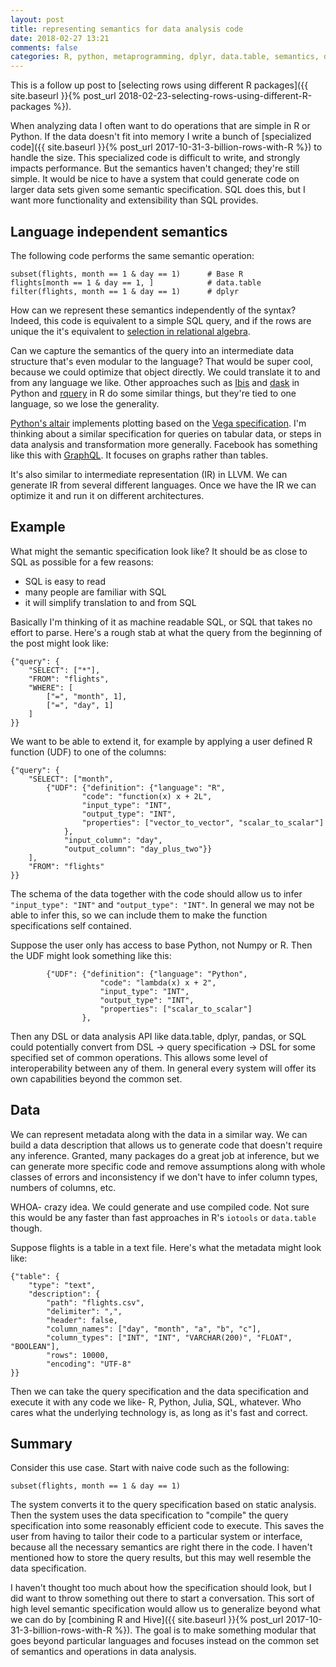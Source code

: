 ```yaml
---
layout: post
title: representing semantics for data analysis code
date: 2018-02-27 13:21
comments: false
categories: R, python, metaprogramming, dplyr, data.table, semantics, database
---
```


This is a follow up post to [selecting rows using different R packages]({{
site.baseurl }}{% post_url
2018-02-23-selecting-rows-using-different-R-packages %}).

When analyzing data I often want to do operations that are simple in R or
Python. If the data doesn't fit into memory I write a bunch of [specialized
code]({{ site.baseurl }}{% post_url 2017-10-31-3-billion-rows-with-R %}) to
handle the size. This specialized code is difficult to write, and strongly
impacts performance. But the semantics haven't changed; they're still
simple.  It would be nice to have a system that could generate code on
larger data sets given some semantic specification. SQL does this, but I
want more functionality and extensibility than SQL provides.

## Language independent semantics

The following code performs the same semantic operation:

```{R}
subset(flights, month == 1 & day == 1)      # Base R
flights[month == 1 & day == 1, ]            # data.table
filter(flights, month == 1 & day == 1)      # dplyr
```

How can we represent these semantics independently of the syntax?
Indeed, this code is equivalent to a simple SQL query, and if the rows are unique the
it's equivalent to [selection in relational
algebra](https://en.wikipedia.org/wiki/Selection_(relational_algebra)).

Can we capture the semantics of the query into an intermediate data
structure that's even modular to the language? That would be super cool, because
we could optimize that object directly. We could translate it to and from
any language we like. Other approaches such as [Ibis]() and [dask]() in Python and
[rquery](https://winvector.github.io/rquery/) in R do some similar things,
but they're tied to one language, so we lose the generality.

[Python's altair](https://github.com/altair-viz/altair) implements plotting
based on the [Vega
specification](https://vega.github.io/vega/examples/bar-chart/).  I'm
thinking about a similar specification for queries on tabular data, or steps in
data analysis and transformation more generally.
Facebook has something like this with
[GraphQL](http://graphql.org/learn/thinking-in-graphs/). It focuses on
graphs rather than tables.

It's also similar to intermediate representation (IR) in LLVM. We can generate
IR from several different languages. Once we have the IR we can optimize it
and run it on different architectures.

## Example

What might the semantic specification look like? It should be as close to
SQL as possible for a few reasons:

- SQL is easy to read
- many people are familiar with SQL
- it will simplify translation to and from SQL

Basically I'm thinking of it as machine readable SQL, or SQL that
takes no effort to parse. Here's a rough stab at what the
query from the beginning of the post might look like:

```
{"query": {
    "SELECT": ["*"],
    "FROM": "flights",
    "WHERE": [
        ["=", "month", 1],
        ["=", "day", 1]
    ]
}}
```

We want to be able to extend it, for example by applying a user defined R
function (UDF) to one of the columns:

```
{"query": {
    "SELECT": ["month", 
        {"UDF": {"definition": {"language": "R",
                "code": "function(x) x + 2L",
                "input_type": "INT",
                "output_type": "INT",
                "properties": ["vector_to_vector", "scalar_to_scalar"]
            },
            "input_column": "day",
            "output_column": "day_plus_two"}}
    ],
    "FROM": "flights"
}}
```

The schema of the data together with the code should allow us to infer
`"input_type": "INT"` and `"output_type": "INT"`. In general we may not be
able to infer this, so we can include them to make the function
specifications self contained.

Suppose the user only has access to base Python, not Numpy or R. Then the UDF might
look something like this:

```
        {"UDF": {"definition": {"language": "Python",
                    "code": "lambda(x) x + 2",
                    "input_type": "INT",
                    "output_type": "INT",
                    "properties": ["scalar_to_scalar"]
                },
```

Then any DSL or data analysis API like data.table, dplyr, pandas, or SQL
could potentially convert from DSL -> query specification -> DSL for some
specified set of common operations.  This allows some level of
interoperability between any of them.  In general every system will offer
its own capabilities beyond the common set.


## Data

We can represent metadata along with the data in a similar way. We can
build a data description that allows us to generate code that doesn't
require any inference. Granted, many packages do a great job at inference,
but we can generate more specific code and remove assumptions along with
whole classes of errors and inconsistency if we don't have to infer column
types, numbers of columns, etc.

WHOA- crazy idea. We could generate and use compiled code. Not sure this
would be any faster than fast approaches in R's `iotools` or `data.table` though.

Suppose flights is a table in a text file. Here's what the metadata might
look like:

```
{"table": {
    "type": "text",
    "description": {
        "path": "flights.csv",
        "delimiter": ",",
        "header": false,
        "column_names": ["day", "month", "a", "b", "c"],
        "column_types": ["INT", "INT", "VARCHAR(200)", "FLOAT", "BOOLEAN"],
        "rows": 10000,
        "encoding": "UTF-8"
}}
```

Then we can take the query specification and the data specification and
execute it with any code we like- R, Python, Julia, SQL, whatever. Who
cares what the underlying technology is, as long as it's fast and correct.

## Summary

Consider this use case. Start with naive code such as the following:

```
subset(flights, month == 1 & day == 1)
```
The system converts it to the query specification based on static analysis.
Then the system uses the data specification to "compile" the query
specification into some reasonably efficient code to execute. This saves
the user from having to tailor their code to a particular system or
interface, because all the necessary semantics are right there in the
code.  I haven't mentioned how to store the query results, but this may
well resemble the data specification.

I haven't thought too much about how the specification should look, but I did
want to throw something out there to start a conversation.  This sort of
high level semantic specification would allow us to generalize beyond what
we can do by [combining R and Hive]({{ site.baseurl }}{% post_url
2017-10-31-3-billion-rows-with-R %}).  The goal is to make something
modular that goes beyond particular languages and focuses instead on the
common set of semantics and operations in data analysis.
